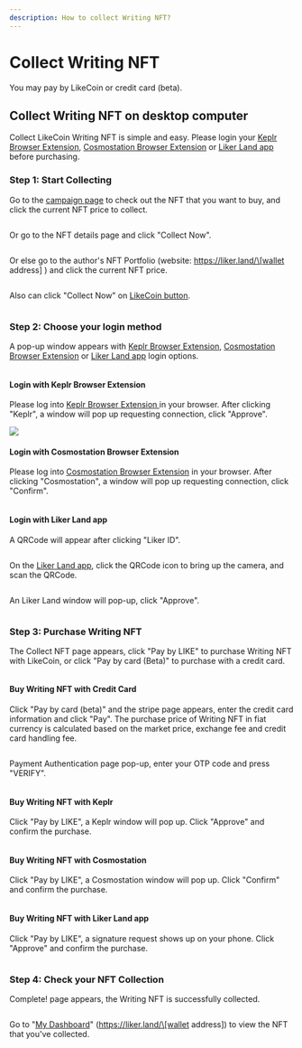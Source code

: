 ```yaml
---
description: How to collect Writing NFT?
---
```


# Collect Writing NFT

&#x20;You may pay by LikeCoin or credit card (beta).

## Collect Writing NFT on desktop computer

Collect LikeCoin Writing NFT is simple and easy. Please login your [Keplr Browser Extension](../wallet/keplr/), [Cosmostation Browser Extension](../wallet/cosmostation/) or [Liker Land app](../../user-guide/liker-land/download.md) before purchasing.

### Step 1: Start Collecting

Go to the [campaign page](https://liker.land/campaign/writing-nft) to check out the NFT that you want to buy, and click the current NFT price to collect.

<figure><img src="../../.gitbook/assets/Buy NFT 01.png" alt=""><figcaption></figcaption></figure>

Or go to the NFT details page and click "Collect Now".

<figure><img src="../../.gitbook/assets/Buy NFT 02.png" alt=""><figcaption></figcaption></figure>

Or else go to the author's NFT Portfolio (website: https://liker.land/\[wallet address] ) and click the current NFT price.

<figure><img src="../../.gitbook/assets/Buy NFT 03.png" alt=""><figcaption></figcaption></figure>

Also can click "Collect Now" on [LikeCoin button](../../user-guide/creator/).

<figure><img src="../../.gitbook/assets/Buy NFT 16-en.png" alt=""><figcaption></figcaption></figure>

### Step 2: Choose your login method

A pop-up window appears with [Keplr Browser Extension](../wallet/keplr/), [Cosmostation Browser Extension](../wallet/cosmostation/) or [Liker Land app](../../user-guide/liker-land/download.md) login options.

<figure><img src="../../.gitbook/assets/Buy NFT 04.png" alt=""><figcaption></figcaption></figure>

#### Login with Keplr Browser Extension

Please log into [Keplr Browser Extension ](../wallet/keplr/)in your browser. After clicking "Keplr", a window will pop up requesting connection, click "Approve".

![](<../../.gitbook/assets/Buy NFT 05.png>)

#### Login with Cosmostation Browser Extension

Please log into [Cosmostation Browser Extension](../wallet/cosmostation/) in your browser. After clicking "Cosmostation", a window will pop up requesting connection, click "Confirm".

<figure><img src="../../.gitbook/assets/Buy NFT 13.png" alt=""><figcaption></figcaption></figure>

#### Login with Liker Land app

A QRCode will appear after clicking "Liker ID".

<figure><img src="../../.gitbook/assets/Buy NFT 08.png" alt=""><figcaption></figcaption></figure>

On the [Liker Land app](../../user-guide/liker-land/download.md), click the QRCode icon to bring up the camera, and scan the QRCode.

<figure><img src="../../.gitbook/assets/Buy NFT 09-en.png" alt=""><figcaption></figcaption></figure>

An Liker Land window will pop-up, click "Approve".

<figure><img src="../../.gitbook/assets/Buy NFT 10-en.png" alt=""><figcaption></figcaption></figure>

### Step 3: Purchase Writing NFT

The Collect NFT page appears, click "Pay by LIKE" to purchase Writing NFT with LikeCoin, or click "Pay by card (Beta)" to purchase with a credit card.

<figure><img src="../../.gitbook/assets/Buy NFT 06.png" alt=""><figcaption></figcaption></figure>

#### Buy Writing NFT with Credit Card

Click "Pay by card (beta)" and the stripe page appears, enter the credit card information and click "Pay". The purchase price of Writing NFT in fiat currency is calculated based on the market price, exchange fee and credit card handling fee.

<figure><img src="../../.gitbook/assets/Buy NFT 17.png" alt=""><figcaption></figcaption></figure>

Payment Authentication page pop-up, enter your OTP code and press "VERIFY".

<figure><img src="../../.gitbook/assets/Buy NFT 18.png" alt=""><figcaption></figcaption></figure>

#### Buy Writing NFT with Keplr

Click "Pay by LIKE", a Keplr window will pop up. Click "Approve" and confirm the purchase.

<figure><img src="../../.gitbook/assets/Buy NFT 07.png" alt=""><figcaption></figcaption></figure>

#### Buy Writing NFT with Cosmostation

Click "Pay by LIKE", a Cosmostation window will pop up. Click "Confirm" and confirm the purchase.

<figure><img src="../../.gitbook/assets/Buy NFT 14.png" alt=""><figcaption></figcaption></figure>

#### Buy Writing NFT with Liker Land app

Click "Pay by LIKE", a signature request shows up on your phone. Click "Approve" and confirm the purchase.

<figure><img src="../../.gitbook/assets/Buy NFT 11-en.png" alt=""><figcaption></figcaption></figure>

### Step 4: Check your NFT Collection

Complete! page appears, the Writing NFT is successfully collected.

<figure><img src="../../.gitbook/assets/Buy NFT 15.png" alt=""><figcaption></figcaption></figure>

Go to "[My Dashboard](https://liker.land/dashboard)" (https://liker.land/\[wallet address]) to view the NFT that you've collected.

<figure><img src="../../.gitbook/assets/Buy NFT 12.png" alt=""><figcaption></figcaption></figure>

